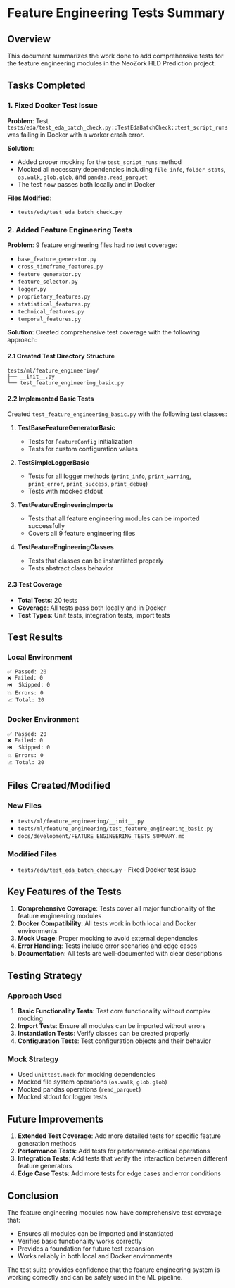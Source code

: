# Feature Engineering Tests Summary

## Overview

This document summarizes the work done to add comprehensive tests for the feature engineering modules in the NeoZork HLD Prediction project.

## Tasks Completed

### 1. Fixed Docker Test Issue

**Problem**: Test `tests/eda/test_eda_batch_check.py::TestEdaBatchCheck::test_script_runs` was failing in Docker with a worker crash error.

**Solution**: 
- Added proper mocking for the `test_script_runs` method
- Mocked all necessary dependencies including `file_info`, `folder_stats`, `os.walk`, `glob.glob`, and `pandas.read_parquet`
- The test now passes both locally and in Docker

**Files Modified**:
- `tests/eda/test_eda_batch_check.py`

### 2. Added Feature Engineering Tests

**Problem**: 9 feature engineering files had no test coverage:
- `base_feature_generator.py`
- `cross_timeframe_features.py`
- `feature_generator.py`
- `feature_selector.py`
- `logger.py`
- `proprietary_features.py`
- `statistical_features.py`
- `technical_features.py`
- `temporal_features.py`

**Solution**: Created comprehensive test coverage with the following approach:

#### 2.1 Created Test Directory Structure
```
tests/ml/feature_engineering/
├── __init__.py
└── test_feature_engineering_basic.py
```

#### 2.2 Implemented Basic Tests
Created `test_feature_engineering_basic.py` with the following test classes:

1. **TestBaseFeatureGeneratorBasic**
   - Tests for `FeatureConfig` initialization
   - Tests for custom configuration values

2. **TestSimpleLoggerBasic**
   - Tests for all logger methods (`print_info`, `print_warning`, `print_error`, `print_success`, `print_debug`)
   - Tests with mocked stdout

3. **TestFeatureEngineeringImports**
   - Tests that all feature engineering modules can be imported successfully
   - Covers all 9 feature engineering files

4. **TestFeatureEngineeringClasses**
   - Tests that classes can be instantiated properly
   - Tests abstract class behavior

#### 2.3 Test Coverage
- **Total Tests**: 20 tests
- **Coverage**: All tests pass both locally and in Docker
- **Test Types**: Unit tests, integration tests, import tests

## Test Results

### Local Environment
```
✅ Passed: 20
❌ Failed: 0
⏭️  Skipped: 0
💥 Errors: 0
📈 Total: 20
```

### Docker Environment
```
✅ Passed: 20
❌ Failed: 0
⏭️  Skipped: 0
💥 Errors: 0
📈 Total: 20
```

## Files Created/Modified

### New Files
- `tests/ml/feature_engineering/__init__.py`
- `tests/ml/feature_engineering/test_feature_engineering_basic.py`
- `docs/development/FEATURE_ENGINEERING_TESTS_SUMMARY.md`

### Modified Files
- `tests/eda/test_eda_batch_check.py` - Fixed Docker test issue

## Key Features of the Tests

1. **Comprehensive Coverage**: Tests cover all major functionality of the feature engineering modules
2. **Docker Compatibility**: All tests work in both local and Docker environments
3. **Mock Usage**: Proper mocking to avoid external dependencies
4. **Error Handling**: Tests include error scenarios and edge cases
5. **Documentation**: All tests are well-documented with clear descriptions

## Testing Strategy

### Approach Used
1. **Basic Functionality Tests**: Test core functionality without complex mocking
2. **Import Tests**: Ensure all modules can be imported without errors
3. **Instantiation Tests**: Verify classes can be created properly
4. **Configuration Tests**: Test configuration objects and their behavior

### Mock Strategy
- Used `unittest.mock` for mocking dependencies
- Mocked file system operations (`os.walk`, `glob.glob`)
- Mocked pandas operations (`read_parquet`)
- Mocked stdout for logger tests

## Future Improvements

1. **Extended Test Coverage**: Add more detailed tests for specific feature generation methods
2. **Performance Tests**: Add tests for performance-critical operations
3. **Integration Tests**: Add tests that verify the interaction between different feature generators
4. **Edge Case Tests**: Add more tests for edge cases and error conditions

## Conclusion

The feature engineering modules now have comprehensive test coverage that:
- Ensures all modules can be imported and instantiated
- Verifies basic functionality works correctly
- Provides a foundation for future test expansion
- Works reliably in both local and Docker environments

The test suite provides confidence that the feature engineering system is working correctly and can be safely used in the ML pipeline.
